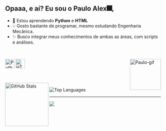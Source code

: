 <!-- Profile README for pauloalex01 -->

## Opaaa, e aí? Eu sou o Paulo Alex🎆, 

- 🌱 Estou aprendendo **Python** e **HTML**
- 💡 Gosto bastante de programar, mesmo estudando Engenharia Mecânica.
- ✨ Busco integrar meus conhecimentos de ambas as áreas, com scripts e análises.


##

<div style="display: inline_block"><br>
  <img align ='center' src="https://cdn.jsdelivr.net/gh/devicons/devicon/icons/python/python-original.svg" height="30" alt="Python" />
  <img align ='center' src="https://cdn.jsdelivr.net/gh/devicons/devicon/icons/html5/html5-original.svg" height="30" alt="HTML5" />
  <img align='right' height = "100"  alt="Paulo-gif" src="https://media1.giphy.com/media/v1.Y2lkPTc5MGI3NjExbTVoeDlsOXk0MngweTJ4OGRkNzg4dGFuMHRwOTM0cTc0M2MyMjNxZyZlcD12MV9pbnRlcm5hbF9naWZfYnlfaWQmY3Q9cw/izHOlLWMNC8ZhipClJ/giphy.gif"
</div>

##

<div style="display: inline_block"><br>
  <img align="left" height = 140em src="https://github-readme-stats.vercel.app/api?username=pauloalex01&show_icons=true&theme=dark" alt="GitHub Stats" />
  </div>

![Top Languages](https://github-readme-stats.vercel.app/api/top-langs/?username=pauloalex01&layout=compact&theme=dark&hide_title=true)



---

<div>
<a href="https://www.linkedin.com/in/paulo-alex-6a5b7675" target="_blank"><img src="https://img.shields.io/badge/-LinkedIn-%230077B5?style=for-the-badge&logo=linkedin&logoColor=white" target="_blank"></a> 
</div>
